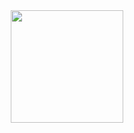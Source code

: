 <div align="center">
  <a href="https://github.com/juomzinho">
  <img height="180em" src="https://github-readme-stats.vercel.app/api/top-langs/?username=juomzinho&layout=compact&langs_count=7&theme=dracula"/>
</div>
